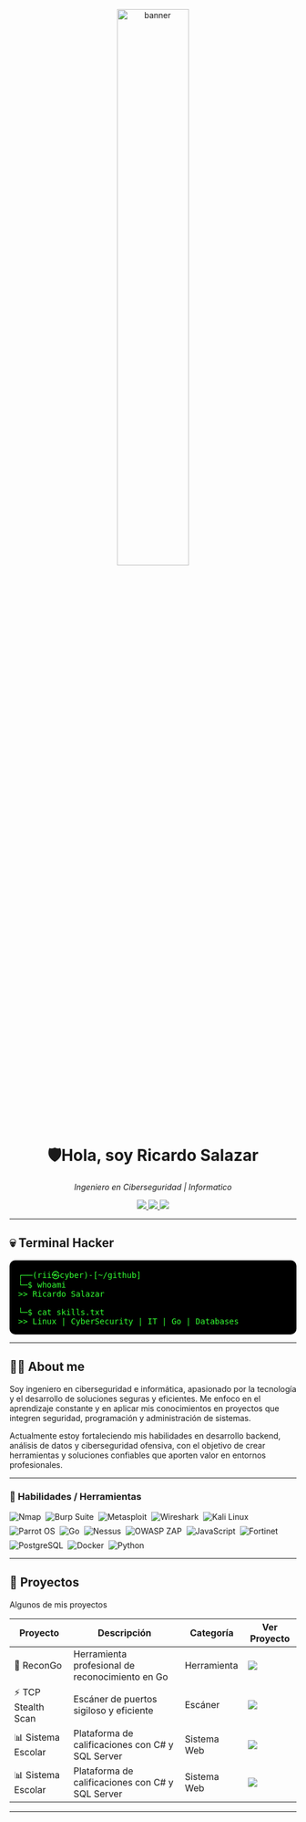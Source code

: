 <p align="center">
  <img src="is-their-mind.png" alt="banner" width="50%" />
</p>

<h1 align="center">🛡️Hola, soy Ricardo Salazar</h1>

<p align="center">
  <i>Ingeniero en Ciberseguridad | Informatico</i>
</p>

<p align="center">
  <a href="https://linkedin.com/in/tuusuario">
    <img src="https://img.shields.io/badge/LinkedIn-0A66C2?style=for-the-badge&logo=linkedin&logoColor=white"/>
  </a>
  <a href="https://tuportafolio.com">
    <img src="https://img.shields.io/badge/Portafolio-FF7139?style=for-the-badge&logoColor=white"/>
  </a>
  <a href="https://github.com/tuusuario">
    <img src="https://img.shields.io/badge/GitHub-000000?style=for-the-badge&logo=github&logoColor=white"/>
  </a>
</p>

---

## 💀 Terminal Hacker
<pre style="background:#000000; color:#33ff33; padding:15px; border-radius:10px;">
┌──(rii㉿cyber)-[~/github]
└─$ whoami
>> Ricardo Salazar  

└─$ cat skills.txt
>> Linux | CyberSecurity | IT | Go | Databases
</pre>

---

## 👨‍💻 About me
Soy ingeniero en ciberseguridad e informática, apasionado por la tecnología y el desarrollo de soluciones seguras y eficientes. Me enfoco en el aprendizaje constante y en aplicar mis conocimientos en proyectos que integren seguridad, programación y administración de sistemas.

Actualmente estoy fortaleciendo mis habilidades en desarrollo backend, análisis de datos y ciberseguridad ofensiva, con el objetivo de crear herramientas y soluciones confiables que aporten valor en entornos profesionales.

---

### 🚀 Habilidades / Herramientas

<p align="left" style="display:flex; flex-wrap:wrap; gap:8px; align-items:center;">

<!-- 1 Nmap -->
<img src="https://img.shields.io/badge/Nmap-0082D5?style=for-the-badge&logo=nmap&logoColor=white" alt="Nmap" />

<!-- 2 Burp Suite -->
<img src="https://img.shields.io/badge/Burp%20Suite-FF6633?style=for-the-badge&logo=burpsuite&logoColor=white" alt="Burp Suite" />

<!-- 3 Metasploit -->
<img src="https://img.shields.io/badge/Metasploit-5C2D91?style=for-the-badge&logo=metasploit&logoColor=white" alt="Metasploit" />

<!-- 4 Wireshark -->
<img src="https://img.shields.io/badge/Wireshark-00A3E0?style=for-the-badge&logo=wireshark&logoColor=white" alt="Wireshark" />

<!-- 5 Kali Linux -->
<img src="https://img.shields.io/badge/Kali%20Linux-5570A1?style=for-the-badge&logo=kali-linux&logoColor=white" alt="Kali Linux" />

<!-- 6 Parrot OS -->
<img src="https://img.shields.io/badge/Parrot%20OS-2EA44F?style=for-the-badge&logo=parrot&logoColor=white" alt="Parrot OS" />

<!-- 7 Go -->
<img src="https://img.shields.io/badge/Go-00ADD8?style=for-the-badge&logo=go&logoColor=white" alt="Go" />

<!-- 8 Nessus -->
<img src="https://img.shields.io/badge/Nessus-C62828?style=for-the-badge&logo=nessus&logoColor=white" alt="Nessus" />

<!-- 9 OWASP ZAP -->
<img src="https://img.shields.io/badge/OWASP%20ZAP-6C8EBF?style=for-the-badge&logo=owasp&logoColor=white" alt="OWASP ZAP" />

<!-- 10 JavaScript -->
<img src="https://img.shields.io/badge/JavaScript-F7DF1E?style=for-the-badge&logo=javascript&logoColor=black" alt="JavaScript" />

<!-- 11 Fortinet -->
<img src="https://img.shields.io/badge/Fortinet-ED1C24?style=for-the-badge&logo=fortinet&logoColor=white" alt="Fortinet" />

<!-- 12 PostgreSQL -->
<img src="https://img.shields.io/badge/PostgreSQL-336791?style=for-the-badge&logo=postgresql&logoColor=white" alt="PostgreSQL" />

<!-- 13 Docker -->
<img src="https://img.shields.io/badge/Docker-2496ED?style=for-the-badge&logo=docker&logoColor=white" alt="Docker" />

<!-- 14 Python -->
<img src="https://img.shields.io/badge/Python-3776AB?style=for-the-badge&logo=python&logoColor=white" alt="Python" />

</p>

---

## 📂 Proyectos
 Algunos de mis proyectos

| Proyecto | Descripción | Categoría | Ver Proyecto |
|----------|-------------|-----------|--------------|
| 🔎 ReconGo | Herramienta profesional de reconocimiento en Go | Herramienta | <a href="https://github.com/tuusuario/ReconGo"><img src="https://img.shields.io/badge/GitHub-000000?style=for-the-badge&logo=github&logoColor=white"/></a> |
| ⚡ TCP Stealth Scan | Escáner de puertos sigiloso y eficiente | Escáner | <a href="https://github.com/tuusuario/TCP-Stealth-Scan"><img src="https://img.shields.io/badge/GitHub-000000?style=for-the-badge&logo=github&logoColor=white"/></a> |
| 📊 Sistema Escolar | Plataforma de calificaciones con C# y SQL Server | Sistema Web | <a href="https://github.com/tuusuario/School-System"><img src="https://img.shields.io/badge/GitHub-000000?style=for-the-badge&logo=github&logoColor=white"/></a> |
| 📊 Sistema Escolar | Plataforma de calificaciones con C# y SQL Server | Sistema Web | <a href="https://github.com/tuusuario/School-System"><img src="https://img.shields.io/badge/GitHub-000000?style=for-the-badge&logo=github&logoColor=white"/></a> |

---

